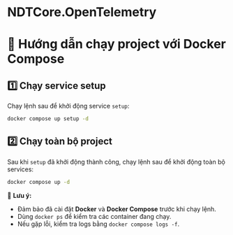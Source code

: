 # NDTCore.OpenTelemetry

# 🚀 Hướng dẫn chạy project với Docker Compose

## 1️⃣ Chạy service setup

Chạy lệnh sau để khởi động service `setup`:

```sh
docker compose up setup -d
```

## 2️⃣ Chạy toàn bộ project

Sau khi `setup` đã khởi động thành công, chạy lệnh sau để khởi động toàn bộ services:

```sh
docker compose up -d
```

🎯 **Lưu ý:**

- Đảm bảo đã cài đặt **Docker** và **Docker Compose** trước khi chạy lệnh.
- Dùng `docker ps` để kiểm tra các container đang chạy.
- Nếu gặp lỗi, kiểm tra logs bằng `docker compose logs -f`.
